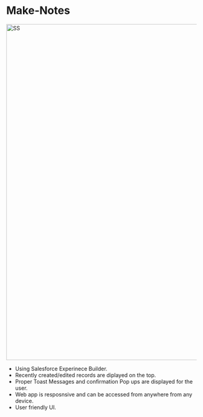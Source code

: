# Make-Notes
<img width="887" alt="SS" src="https://user-images.githubusercontent.com/106376953/213931651-db1043b2-70ae-4b5f-8d97-11c396d6bb51.png">

- Using Salesforce Experinece Builder.
- Recently created/edited records are diplayed on the top.
- Proper Toast Messages and confirmation Pop ups are displayed for the user.
- Web app is resposnsive and can be accessed from anywhere from any device.
- User friendly UI.


